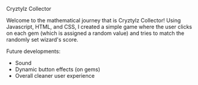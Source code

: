 Cryztylz Collector

Welcome to the mathematical journey that is Cryztylz Collector! Using Javascript, HTML, and CSS, I created a simple game where the user clicks on each gem (which is assigned a random value) and tries to match the randomly set wizard's score.

Future developments:

- Sound
- Dynamic button effects (on gems)
- Overall cleaner user experience